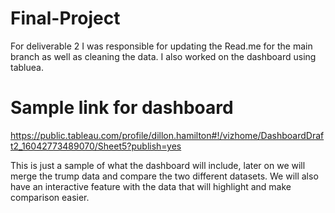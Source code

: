 # Final-Project
For deliverable 2 I was responsible for updating the Read.me for the main branch as well as cleaning the data. I also worked on the dashboard using tabluea.

# Sample link for dashboard
https://public.tableau.com/profile/dillon.hamilton#!/vizhome/DashboardDraft2_16042773489070/Sheet5?publish=yes

This is just a sample of what the dashboard will include, later on we will merge the trump data and compare the two different datasets. We will also have an interactive feature with the data that will highlight and make comparison easier. 
 
